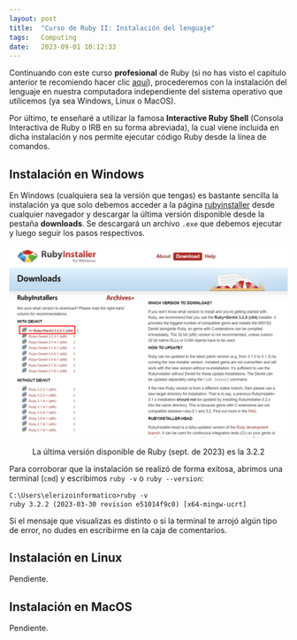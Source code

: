```yaml
---
layout: post
title:  "Curso de Ruby II: Instalación del lenguaje"
tags:   Computing
date:   2023-09-01 10:12:33
---
```


Continuando con este curso **profesional** de Ruby (si no has visto el capítulo anterior te recomiendo hacer clic [aquí](https://elerizoinformatico.github.io/2023/08/23/curso-ruby-i/)), procederemos con la instalación del lenguaje en nuestra computadora independiente del sistema operativo que utilicemos (ya sea Windows, Linux o MacOS).

Por último, te enseñaré a utilizar la famosa **Interactive Ruby Shell** (Consola Interactiva de Ruby o IRB en su forma abreviada), la cual viene incluida en dicha instalación y nos permite ejecutar código Ruby desde la línea de comandos.

## Instalación en Windows

En Windows (cualquiera sea la versión que tengas) es bastante sencilla la instalación ya que solo debemos acceder a la página [rubyinstaller](https://rubyinstaller.org/) desde cualquier navegador y descargar la última versión disponible desde la pestaña **downloads**. Se descargará un archivo `.exe` que debemos ejecutar y luego seguir los pasos respectivos.

![Instalación de Ruby en Windows](/assets/img/InstalacionRubyWin.png)
<center>La última versión disponible de Ruby (sept. de 2023) es la 3.2.2</center>

Para corroborar que la instalación se realizó de forma exitosa, abrimos una terminal (`cmd`) y escribimos `ruby -v` o `ruby --version`:

```
C:\Users\elerizoinformatico>ruby -v
ruby 3.2.2 (2023-03-30 revision e51014f9c0) [x64-mingw-ucrt]
```

Si el mensaje que visualizas es distinto o si la terminal te arrojó algún tipo de error, no dudes en escribirme en la caja de comentarios.

## Instalación en Linux

Pendiente.

## Instalación en MacOS

Pendiente.
